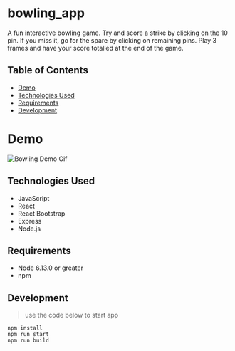 # bowling_app
A fun interactive bowling game. Try and score a strike by clicking on the 10 pin. If you miss it, go for the spare by clicking on remaining pins. Play 3 frames and have your score totalled at the end of the game. 


## Table of Contents

* [Demo](#demo)
* [Technologies Used](#technologies-used)
* [Requirements](#requirements)
* [Development](#development)

# Demo
![Bowling Demo Gif](https://user-images.githubusercontent.com/65146641/100294498-3184cb00-2f44-11eb-921d-e67230066408.gif)

## Technologies Used
- JavaScript
- React
- React Bootstrap
- Express
- Node.js


## Requirements
- Node 6.13.0 or greater
- npm

## Development
  	
> use the code below to start app
	
~~~~
npm install
npm run start
npm run build
~~~~
